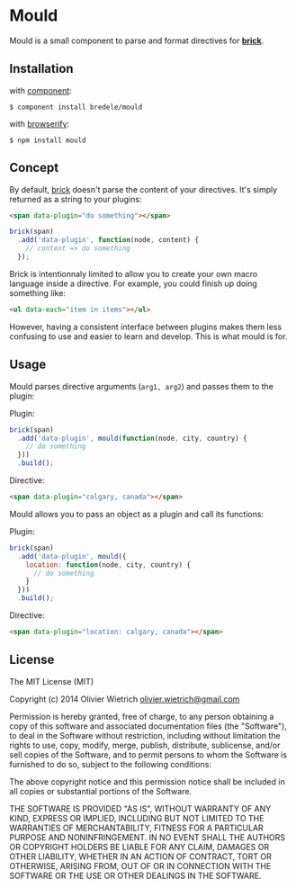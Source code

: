 # Mould

  Mould is a small component to parse and format directives for **[brick](http://github.com/bredele/brick)**.

## Installation

with [component](http://github.com/component/component):

    $ component install bredele/mould

with [browserify](http://browserify.org/):

    $ npm install mould

## Concept

  By default, [brick](http://github.com/bredele/brick) doesn't parse the content of your directives. It's simply returned as a string to your plugins:

```html
<span data-plugin="do something"></span>
```

```js
brick(span)
  .add('data-plugin', function(node, content) {
    // content => do something
  });
```

  Brick is intentionnaly limited to allow you to create your own macro language inside a directive. For example, you could finish up doing something like:

```html
<ul data-each="item in items"></ul>
```  

  However, having a consistent interface between plugins makes them less confusing to use and easier to learn and develop. This is what mould is for.

## Usage

  Mould parses directive arguments (`arg1, arg2`) and passes them to the plugin:

Plugin:
```js
brick(span)
  .add('data-plugin', mould(function(node, city, country) {
    // do something
  }))
  .build();
```

Directive:
```html
<span data-plugin="calgary, canada"></span>
```

  Mould allows you to pass an object as a plugin and call its functions: 

Plugin:
```js
brick(span)
  .add('data-plugin', mould({
    location: function(node, city, country) {
      // do something
    }
  }))
  .build();
```

Directive:
```html
<span data-plugin="location: calgary, canada"></span>
```

## License

  The MIT License (MIT)

Copyright (c) 2014 Olivier Wietrich <olivier.wietrich@gmail.com>

Permission is hereby granted, free of charge, to any person obtaining a copy of this software and associated documentation files (the "Software"), to deal in the Software without restriction, including without limitation the rights to use, copy, modify, merge, publish, distribute, sublicense, and/or sell copies of the Software, and to permit persons to whom the Software is furnished to do so, subject to the following conditions:

The above copyright notice and this permission notice shall be included in all copies or substantial portions of the Software.

THE SOFTWARE IS PROVIDED "AS IS", WITHOUT WARRANTY OF ANY KIND, EXPRESS OR IMPLIED, INCLUDING BUT NOT LIMITED TO THE WARRANTIES OF MERCHANTABILITY, FITNESS FOR A PARTICULAR PURPOSE AND NONINFRINGEMENT. IN NO EVENT SHALL THE AUTHORS OR COPYRIGHT HOLDERS BE LIABLE FOR ANY CLAIM, DAMAGES OR OTHER LIABILITY, WHETHER IN AN ACTION OF CONTRACT, TORT OR OTHERWISE, ARISING FROM, OUT OF OR IN CONNECTION WITH THE SOFTWARE OR THE USE OR OTHER DEALINGS IN THE SOFTWARE.